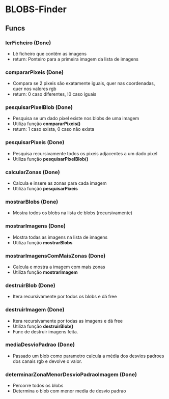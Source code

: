 # BLOBS-Finder
## Funcs

### lerFicheiro (Done)
- Lê ficheiro que contêm as imagens
- return: Ponteiro para a primeira imagem da lista de imagens

### compararPixeis (Done)
- Compara se 2 pixeis são exatamente iguais, quer nas coordenadas, quer nos valores rgb
- return: 0 caso diferentes, !0 caso iguais

### pesquisarPixelBlob (Done)
- Pesquisa se um dado pixel existe nos blobs de uma imagem
- Utiliza função **compararPixeis()**
- return: 1 caso exista, 0 caso não exista

### pesquisarPixeis (Done)
- Pesquisa recursivamente todos os pixeis adjacentes a um dado pixel
- Utiliza função **pesquisarPixelBlob()**

### calcularZonas (Done)
- Calcula e insere as zonas para cada imagem
- Utiliza função **pesquisarPixeis**

### mostrarBlobs (Done)
- Mostra todos os blobs na lista de blobs (recursivamente)

### mostrarImagens (Done)
- Mostra todas as imagens na lista de imagens
- Utiliza função **mostrarBlobs**

### mostrarImagensComMaisZonas (Done)
- Calcula e mostra a imagem com mais zonas
- Utiliza função **mostrarImagem**

### destruirBlob (Done)
- Itera recursivamente por todos os blobs e dá free

### destruirImagem (Done)
- Itera recursivamente por todas as imagens e dá free
- Utiliza função **destruirBlob()**
- Func de destruir imagens feita.

### mediaDesvioPadrao (Done)
- Passado um blob como parametro calcula a média dos desvios padroes dos canais rgb e devolve o valor.

### determinarZonaMenorDesvioPadraoImagem (Done)
- Percorre todos os blobs 
- Determina o blob com menor media de desvio padrao
